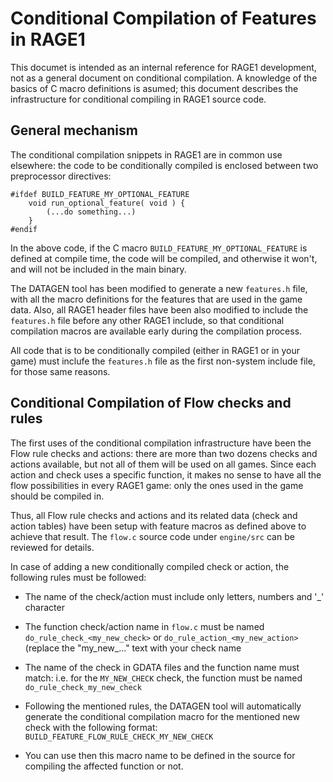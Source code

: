 # Conditional Compilation of Features in RAGE1

This documet is intended as an internal reference for RAGE1 development, not
as a general document on conditional compilation.  A knowledge of the basics
of C macro definitions is asumed; this document describes the infrastructure
for conditional compiling in RAGE1 source code.

## General mechanism

The conditional compilation snippets in RAGE1 are in common use elsewhere:
the code to be conditionally compiled is enclosed between two preprocessor
directives:

~~~
#ifdef BUILD_FEATURE_MY_OPTIONAL_FEATURE
    void run_optional_feature( void ) {
        (...do something...)
    }
#endif
~~~

In the above code, if the C macro `BUILD_FEATURE_MY_OPTIONAL_FEATURE` is
defined at compile time, the code will be compiled, and otherwise it won't,
and will not be included in the main binary.

The DATAGEN tool has been modified to generate a new `features.h` file, with
all the macro definitions for the features that are used in the game data. 
Also, all RAGE1 header files have been also modified to include the
`features.h` file before any other RAGE1 include, so that conditional
compilation macros are available early during the compilation process.

All code that is to be conditionally compiled (either in RAGE1 or in your
game) must inclufe the `features.h` file as the first non-system include
file, for those same reasons.

## Conditional Compilation of Flow checks and rules

The first uses of the conditional compilation infrastructure have been the
Flow rule checks and actions: there are more than two dozens checks and
actions available, but not all of them will be used on all games. Since each
action and check uses a specific function, it makes no sense to have all the
flow possibilities in every RAGE1 game: only the ones used in the game
should be compiled in.

Thus, all Flow rule checks and actions and its related data (check and
action tables) have been setup with feature macros as defined above to
achieve that result. The `flow.c` source code under `engine/src` can be
reviewed for details.

In case of adding a new conditionally compiled check or action, the
following rules must be followed:

- The name of the check/action must include only letters, numbers and '_'
  character

- The function check/action name in `flow.c` must be named
  `do_rule_check_<my_new_check>` or `do_rule_action_<my_new_action>`
  (replace the "my_new_..." text with your check name

- The name of the check in GDATA files and the function name must match:
  i.e. for the `MY_NEW_CHECK` check, the function must be named
  `do_rule_check_my_new_check`

- Following the mentioned rules, the DATAGEN tool will automatically
  generate the conditional compilation macro for the mentioned new check
  with the following format: `BUILD_FEATURE_FLOW_RULE_CHECK_MY_NEW_CHECK`

- You can use then this macro name to be defined in the source for compiling
  the affected function or not.

